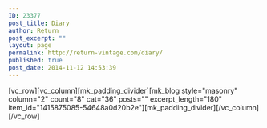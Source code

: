 ```yaml
---
ID: 23377
post_title: Diary
author: Return
post_excerpt: ""
layout: page
permalink: http://return-vintage.com/diary/
published: true
post_date: 2014-11-12 14:53:39
---
```

[vc_row][vc_column][mk_padding_divider][mk_blog style="masonry" column="2" count="8" cat="36" posts="" excerpt_length="180" item_id="1415875085-54648a0d20b2e"][mk_padding_divider][/vc_column][/vc_row]